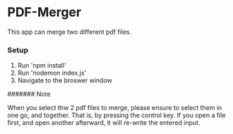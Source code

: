 # PDF-Merger

This app can merge two different pdf files. 

### Setup 

1. Run 'npm install'
2. Run 'nodemon index.js'
3. Navigate to the broswer window

####### Note

When you select thw 2 pdf files to merge, please ensure to select them in one go, and together. That is, by pressing the control key. If you open a file first, and open another afterward, it will re-write the entered input.
